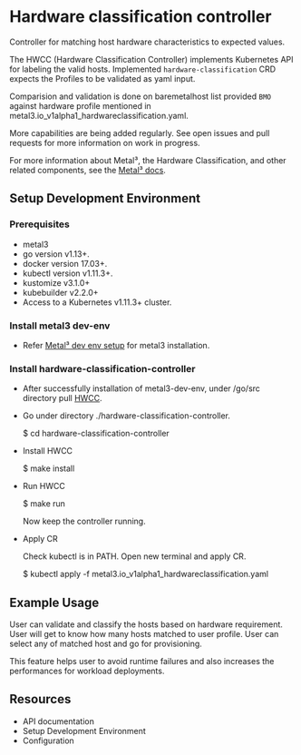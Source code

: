 # Hardware classification controller

Controller for matching host hardware characteristics to expected values.

The HWCC (Hardware Classification Controller) implements Kubernetes API for 
labeling the valid hosts. Implemented `hardware-classification` CRD expects
the Profiles to be validated as yaml input.

Comparision and validation is done on baremetalhost list provided `BMO` 
against hardware profile mentioned in 
metal3.io_v1alpha1_hardwareclassification.yaml.

More capabilities are being added regularly. See open issues and pull 
requests for more information on work in progress.

For more information about Metal³, the Hardware Classification, and other
related components,
see the [Metal³ docs](https://github.com/metal3-io/metal3-docs).

## Setup Development Environment


### Prerequisites

* metal3
* go version v1.13+.
* docker version 17.03+.
* kubectl version v1.11.3+.
* kustomize v3.1.0+
* kubebuilder v2.2.0+
* Access to a Kubernetes v1.11.3+ cluster.

### Install metal3 dev-env

* Refer [Metal³ dev env setup](https://github.com/metal3-io/metal3-dev-env/blob/master/README.md)
for metal3 installation.

### Install hardware-classification-controller

* After successfully installation of metal3-dev-env,
 under /go/src directory pull 
 [HWCC](https://github.com/metal3-io/hardware-classification-controller.git).

* Go under directory ./hardware-classification-controller.

    $ cd hardware-classification-controller

* Install HWCC

    $ make install

* Run HWCC

    $ make run

    Now keep the controller running.

* Apply CR

    Check kubectl is in PATH. Open new terminal and apply CR.

    $ kubectl apply -f metal3.io_v1alpha1_hardwareclassification.yaml

## Example Usage

User can validate and classify the hosts based on hardware requirement.
User will get to know how many hosts matched to user profile.
User can select any of matched host and go for provisioning.

This feature helps user to avoid runtime failures and also increases the
performances for workload deployments.

## Resources

* API documentation
* Setup Development Environment
* Configuration

